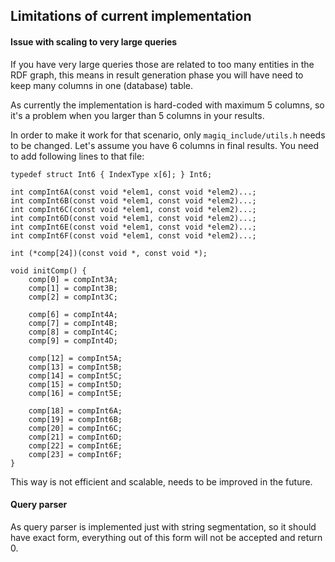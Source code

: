 ## Limitations of current implementation

#### Issue with scaling to very large queries

If you have very large queries those are related to too many entities in the RDF graph,
this means in result generation phase you will have need to keep many columns in one (database) table.

As currently the implementation is hard-coded with maximum 5 columns, 
so it's a problem when you larger than 5 columns in your results.

In order to make it work for that scenario, only `magiq_include/utils.h` needs to be changed. 
Let's assume you have 6 columns in final results. You need to add following lines to that file:

```
typedef struct Int6 { IndexType x[6]; } Int6;

int compInt6A(const void *elem1, const void *elem2)...;
int compInt6B(const void *elem1, const void *elem2)...;
int compInt6C(const void *elem1, const void *elem2)...;
int compInt6D(const void *elem1, const void *elem2)...;
int compInt6E(const void *elem1, const void *elem2)...;
int compInt6F(const void *elem1, const void *elem2)...;

int (*comp[24])(const void *, const void *);

void initComp() {
    comp[0] = compInt3A;
    comp[1] = compInt3B;
    comp[2] = compInt3C;

    comp[6] = compInt4A;
    comp[7] = compInt4B;
    comp[8] = compInt4C;
    comp[9] = compInt4D;

    comp[12] = compInt5A;
    comp[13] = compInt5B;
    comp[14] = compInt5C;
    comp[15] = compInt5D;
    comp[16] = compInt5E;

    comp[18] = compInt6A;
    comp[19] = compInt6B;
    comp[20] = compInt6C;
    comp[21] = compInt6D;
    comp[22] = compInt6E;
    comp[23] = compInt6F;
}
```

This way is not efficient and scalable, needs to be improved in the future.

#### Query parser

As query parser is implemented just with string segmentation,
so it should have exact form, everything out of this form will not be accepted and return 0.